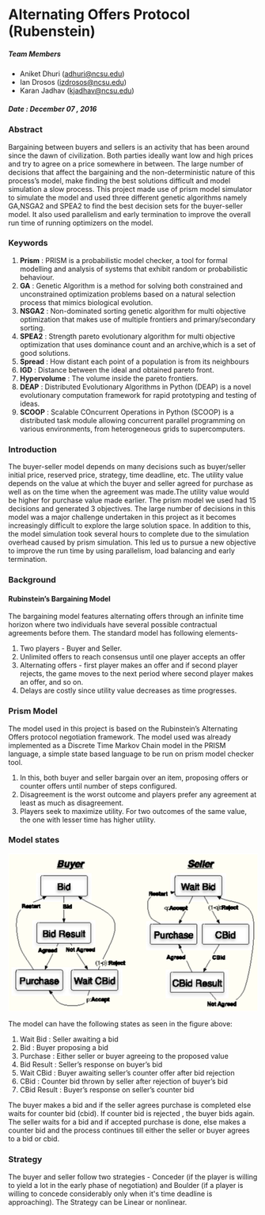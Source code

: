 # Alternating Offers Protocol (Rubenstein)
##### Team Members
* Aniket Dhuri (adhuri@ncsu.edu)
* Ian Drosos (izdrosos@ncsu.edu)
* Karan Jadhav (kjadhav@ncsu.edu)

##### Date : December 07 , 2016  

### Abstract  

Bargaining between buyers and sellers is an activity that has been around since the dawn of civilization. Both parties ideally want low and high prices and try to agree on a price somewhere in between. The large number of decisions that affect the bargaining and the non-deterministic nature of this process’s model, make finding the best solutions difficult and model simulation a slow process. This project made use of prism model simulator to simulate the model and used three different genetic algorithms namely GA,NSGA2 and SPEA2  to find the best decision sets for the buyer-seller model. It also used parallelism and early termination to improve the overall run time of running optimizers on the model.

### Keywords
1. **Prism** : PRISM is a probabilistic model checker, a tool for formal modelling and analysis of systems that exhibit random or probabilistic behaviour.
2. **GA** : Genetic Algorithm is a method for solving both constrained and unconstrained optimization problems based on a natural selection process that mimics biological evolution.
3. **NSGA2** : Non-dominated sorting genetic algorithm for multi objective optimization that makes use of multiple frontiers and primary/secondary sorting.
4. **SPEA2** : Strength pareto evolutionary algorithm for multi objective optimization that uses dominance count and an archive,which is a set of good solutions.
5. **Spread** : How distant each point of a population is from its neighbours
6. **IGD** : Distance between the ideal and obtained pareto front.
7. **Hypervolume** : The volume inside the pareto frontiers.
8. **DEAP** : Distributed Evolutionary Algorithms in Python (DEAP) is a novel evolutionary computation framework for rapid prototyping and testing of ideas.
9. **SCOOP** : Scalable COncurrent Operations in Python (SCOOP) is a distributed task module allowing concurrent parallel programming on various environments, from heterogeneous grids to supercomputers. 

### Introduction
The buyer-seller model depends on many decisions such as buyer/seller initial price, reserved price, strategy, time deadline, etc. The utility value depends on the value at which the buyer and seller agreed for purchase as well as on the time when the agreement was made.The utility value would be higher for purchase value made earlier. The prism model we used had 15 decisions and generated 3 objectives. The large number of decisions in this model was a major challenge undertaken in this project as it becomes increasingly difficult to explore the large solution space. In addition to this, the model simulation took several hours to complete due to the simulation overhead caused by prism simulation. This led us to pursue a new objective to improve the run time by using parallelism, load balancing and early termination.

### Background
#### Rubinstein’s Bargaining Model
The bargaining model features alternating offers through an infinite time horizon where two individuals have several possible contractual agreements before them. The standard model has following elements-

1. Two players - Buyer and Seller.
2. Unlimited offers to reach consensus until one player accepts an offer
3. Alternating offers - first player makes an offer and if second player rejects, the game moves to the next period where second player makes an offer, and so on.
4. Delays are costly since utility value decreases as time progresses.

### Prism Model
The model used in this project is based on the Rubinstein’s Alternating Offers protocol negotiation framework. The model used was already implemented as a Discrete Time Markov Chain model in the PRISM language, a simple state based language to be run on prism model checker tool.

1. In this, both buyer and seller bargain over an item, proposing offers or counter offers until number of steps configured.
2. Disagreement is the worst outcome and players prefer any agreement at least as much as disagreement.
3. Players seek to maximize utility. For two outcomes of the same value, the one with lesser time has higher utility.

### Model states

![state](./screenshots/model_state.png )

The model can have the following states as seen in the figure above:

1. Wait Bid : Seller awaiting a bid
2. Bid : Buyer proposing a bid
3. Purchase : Either seller or buyer agreeing to the proposed value
4. Bid Result : Seller’s response on buyer’s bid
5. Wait CBid : Buyer awaiting seller’s counter offer after bid rejection
6. CBid : Counter bid thrown by seller after rejection of buyer’s bid
7. CBid Result : Buyer’s response on seller’s counter bid


The buyer makes a bid and if the seller agrees purchase is completed else waits for counter bid (cbid). If counter bid is rejected , the buyer bids again.
The seller waits for a bid and if accepted purchase is done, else makes a counter bid and the process continues till either the seller or buyer agrees to a bid or cbid. 

### Strategy
The buyer and seller follow two strategies - Conceder (if the player is willing to yield a lot in the early phase of negotiation) and Boulder (if a player is willing to concede considerably only when it's time deadline is approaching). The Strategy can be Linear or nonlinear.
